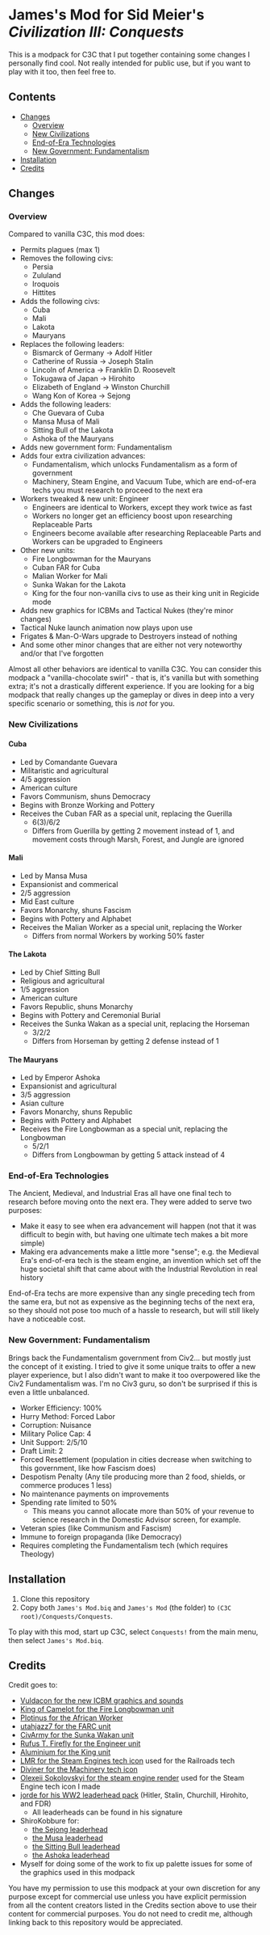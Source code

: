 # James's Mod for Sid Meier's *Civilization III: Conquests*

This is a modpack for C3C that I put together containing some changes I personally find cool. Not really intended for public use, but if you want to play with it too, then feel free to.

## Contents

* [Changes](#changes)
    * [Overview](#overview)
    * [New Civilizations](#new-civilizations)
    * [End-of-Era Technologies](#end-of-era-technologies)
    * [New Government: Fundamentalism](#new-government-fundamentalism)
* [Installation](#installation)
* [Credits](#credits)

## Changes

### Overview

Compared to vanilla C3C, this mod does:

* Permits plagues (max 1)
* Removes the following civs:
    * Persia
    * Zululand
    * Iroquois
    * Hittites
* Adds the following civs:
    * Cuba
    * Mali
    * Lakota
    * Mauryans
* Replaces the following leaders:
    * Bismarck of Germany -> Adolf Hitler
    * Catherine of Russia -> Joseph Stalin
    * Lincoln of America -> Franklin D. Roosevelt
    * Tokugawa of Japan -> Hirohito
    * Elizabeth of England -> Winston Churchill
    * Wang Kon of Korea -> Sejong
* Adds the following leaders:
    * Che Guevara of Cuba
    * Mansa Musa of Mali
    * Sitting Bull of the Lakota
    * Ashoka of the Mauryans
* Adds new government form: Fundamentalism
* Adds four extra civilization advances:
    * Fundamentalism, which unlocks Fundamentalism as a form of government
    * Machinery, Steam Engine, and Vacuum Tube, which are end-of-era techs you must research to proceed to the next era
* Workers tweaked & new unit: Engineer
    * Engineers are identical to Workers, except they work twice as fast
    * Workers no longer get an efficiency boost upon researching Replaceable Parts
    * Engineers become available after researching Replaceable Parts and Workers can be upgraded to Engineers
* Other new units:
    * Fire Longbowman for the Mauryans
    * Cuban FAR for Cuba
    * Malian Worker for Mali
    * Sunka Wakan for the Lakota
    * King for the four non-vanilla civs to use as their king unit in Regicide mode
* Adds new graphics for ICBMs and Tactical Nukes (they're minor changes)
* Tactical Nuke launch animation now plays upon use
* Frigates & Man-O-Wars upgrade to Destroyers instead of nothing
* And some other minor changes that are either not very noteworthy and/or that I've forgotten

Almost all other behaviors are identical to vanilla C3C. You can consider this modpack a "vanilla-chocolate swirl" - that is, it's vanilla but with something extra; it's not a drastically different experience. If you are looking for a big modpack that really changes up the gameplay or dives in deep into a very specific scenario or something, this is *not* for you.

### New Civilizations

#### Cuba

* Led by Comandante Guevara
* Militaristic and agricultural
* 4/5 aggression
* American culture
* Favors Communism, shuns Democracy
* Begins with Bronze Working and Pottery
* Receives the Cuban FAR as a special unit, replacing the Guerilla
    * 6(3)/6/2
    * Differs from Guerilla by getting 2 movement instead of 1, and movement costs through Marsh, Forest, and Jungle are ignored

#### Mali

* Led by Mansa Musa
* Expansionist and commerical
* 2/5 aggression
* Mid East culture
* Favors Monarchy, shuns Fascism
* Begins with Pottery and Alphabet
* Receives the Malian Worker as a special unit, replacing the Worker
    * Differs from normal Workers by working 50% faster

#### The Lakota

* Led by Chief Sitting Bull
* Religious and agricultural
* 1/5 aggression
* American culture
* Favors Republic, shuns Monarchy
* Begins with Pottery and Ceremonial Burial
* Receives the Sunka Wakan as a special unit, replacing the Horseman
    * 3/2/2
    * Differs from Horseman by getting 2 defense instead of 1

#### The Mauryans

* Led by Emperor Ashoka
* Expansionist and agricultural
* 3/5 aggression
* Asian culture
* Favors Monarchy, shuns Republic
* Begins with Pottery and Alphabet
* Receives the Fire Longbowman as a special unit, replacing the Longbowman
    * 5/2/1
    * Differs from Longbowman by getting 5 attack instead of 4
    
### End-of-Era Technologies

The Ancient, Medieval, and Industrial Eras all have one final tech to research before moving onto the next era. They were added to serve two purposes:

* Make it easy to see when era advancement will happen (not that it was difficult to begin with, but having one ultimate tech makes a bit more simple)
* Making era advancements make a little more "sense"; e.g. the Medieval Era's end-of-era tech is the steam engine, an invention which set off the huge societal shift that came about with the Industrial Revolution in real history

End-of-Era techs are more expensive than any single preceding tech from the same era, but not as expensive as the beginning techs of the next era, so they should not pose too much of a hassle to research, but will still likely have a noticeable cost.

### New Government: Fundamentalism

Brings back the Fundamentalism government from Civ2... but mostly just the concept of it existing. I tried to give it some unique traits to offer a new player experience, but I also didn't want to make it too overpowered like the Civ2 Fundamentalism was. I'm no Civ3 guru, so don't be surprised if this is even a little unbalanced.

* Worker Efficiency: 100%
* Hurry Method: Forced Labor
* Corruption: Nuisance
* Military Police Cap: 4
* Unit Support: 2/5/10
* Draft Limit: 2
* Forced Resettlement (population in cities decrease when switching to this government, like how Fascism does)
* Despotism Penalty (Any tile producing more than 2 food, shields, or commerce produces 1 less)
* No maintenance payments on improvements
* Spending rate limited to 50%
    * This means you cannot allocate more than 50% of your revenue to science research in the Domestic Advisor screen, for example.
* Veteran spies (like Communism and Fascism)
* Immune to foreign propaganda (like Democracy)
* Requires completing the Fundamentalism tech (which requires Theology)

## Installation

1. Clone this repository
2. Copy both `James's Mod.biq` and `James's Mod` (the folder) to `(C3C root)/Conquests/Conquests`.

To play with this mod, start up C3C, select `Conquests!` from the main menu, then select `James's Mod.biq`.

## Credits

Credit goes to:

* [Vuldacon for the new ICBM graphics and sounds](https://forums.civfanatics.com/threads/new-icbm-with-animated-default-and-fortify-3-14-2021.668342/)
* [King of Camelot for the Fire Longbowman unit](https://forums.civfanatics.com/threads/unit-fire-longbowman.15485/)
* [Plotinus for the African Worker](https://forums.civfanatics.com/threads/workers-of-the-world.224817/)
* [utahjazz7 for the FARC unit](https://forums.civfanatics.com/threads/new-unit-farc.45825/)
* [CivArmy for the Sunka Wakan unit](https://forums.civfanatics.com/threads/units-of-the-american-continent.103999/page-2#post-2373109)
* [Rufus T. Firefly for the Engineer unit](https://forums.civfanatics.com/threads/engineer-c-p-11-7-04.93597/)
* [Aluminium for the King unit](https://forums.civfanatics.com/threads/the-new-aok-conversion-collection.81218/#post-1658325)
* [LMR for the Steam Engines tech icon](https://forums.civfanatics.com/threads/lmrs-graphics-library.177408/) used for the Railroads tech
* [Diviner for the Machinery tech icon](https://forums.civfanatics.com/threads/few-industrial-modern-tech-icons.330231/)
* [Olexeii Sokolovskyi for the steam engine render](https://touch3d.net/en/double_acting_steam_engine) used for the Steam Engine tech icon I made
* [jorde for his WW2 leaderhead pack](https://forums.civfanatics.com/threads/franklin-d-roosevelt-of-the-usa-3d-animated-era-specific-leaderhead-28-06-2005.122566/) (Hitler, Stalin, Churchill, Hirohito, and FDR)
    * All leaderheads can be found in his signature
* ShiroKobbure for:
    * [the Sejong leaderhead](https://forums.civfanatics.com/threads/sejong-of-korea.311301/)
    * [the Musa leaderhead](https://forums.civfanatics.com/threads/mansa-musa-of-mali-june-2006.174352/)
    * [the Sitting Bull leaderhead](https://forums.civfanatics.com/threads/finally-sitting-bull-of-the-lakota.166623/)
    * [the Ashoka leaderhead](https://forums.civfanatics.com/threads/asoka-of-india.121147/)
* Myself for doing some of the work to fix up palette issues for some of the graphics used in this modpack

You have my permission to use this modpack at your own discretion for any purpose except for commercial use unless you have explicit permission from all the content creators listed in the Credits section above to use their content for commercial purposes. You do not need to credit me, although linking back to this repository would be appreciated.